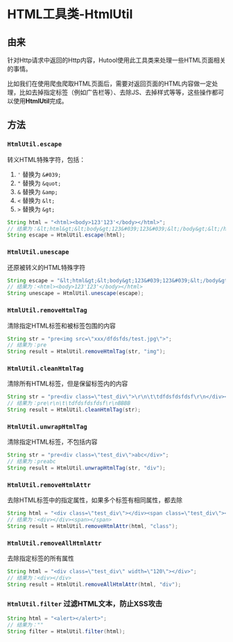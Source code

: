 HTML工具类-HtmlUtil
===

## 由来

针对Http请求中返回的Http内容，Hutool使用此工具类来处理一些HTML页面相关的事情。

比如我们在使用爬虫爬取HTML页面后，需要对返回页面的HTML内容做一定处理，比如去掉指定标签（例如广告栏等）、去除JS、去掉样式等等，这些操作都可以使用**HtmlUtil**完成。

## 方法

### `HtmlUtil.escape` 

转义HTML特殊字符，包括：

1. `'` 替换为 `&#039;`
2. `"` 替换为 `&quot;`
3. `&` 替换为 `&amp;`
4. `<` 替换为 `&lt;`
5. `>` 替换为 `&gt;`

```java
String html = "<html><body>123'123'</body></html>";
// 结果为：&lt;html&gt;&lt;body&gt;123&#039;123&#039;&lt;/body&gt;&lt;/html&gt;
String escape = HtmlUtil.escape(html);
```


###  `HtmlUtil.unescape` 

还原被转义的HTML特殊字符

```java
String escape = "&lt;html&gt;&lt;body&gt;123&#039;123&#039;&lt;/body&gt;&lt;/html&gt;";
// 结果为：<html><body>123'123'</body></html>
String unescape = HtmlUtil.unescape(escape);
```

###  `HtmlUtil.removeHtmlTag` 

清除指定HTML标签和被标签包围的内容

```java
String str = "pre<img src=\"xxx/dfdsfds/test.jpg\">";
// 结果为：pre
String result = HtmlUtil.removeHtmlTag(str, "img");
```

###  `HtmlUtil.cleanHtmlTag` 

清除所有HTML标签，但是保留标签内的内容

```java
String str = "pre<div class=\"test_div\">\r\n\t\tdfdsfdsfdsf\r\n</div><div class=\"test_div\">BBBB</div>";
// 结果为：pre\r\n\t\tdfdsfdsfdsf\r\nBBBB
String result = HtmlUtil.cleanHtmlTag(str);
```

###  `HtmlUtil.unwrapHtmlTag` 

清除指定HTML标签，不包括内容

```java
String str = "pre<div class=\"test_div\">abc</div>";
// 结果为：preabc
String result = HtmlUtil.unwrapHtmlTag(str, "div");
```

###  `HtmlUtil.removeHtmlAttr` 

去除HTML标签中的指定属性，如果多个标签有相同属性，都去除

```java
String html = "<div class=\"test_div\"></div><span class=\"test_div\"></span>";
// 结果为：<div></div><span></span>
String result = HtmlUtil.removeHtmlAttr(html, "class");
```

###  `HtmlUtil.removeAllHtmlAttr` 

去除指定标签的所有属性

```java
String html = "<div class=\"test_div\" width=\"120\"></div>";
// 结果为：<div></div>
String result = HtmlUtil.removeAllHtmlAttr(html, "div");
```

###  `HtmlUtil.filter` 过滤HTML文本，防止XSS攻击

```java
String html = "<alert></alert>";
// 结果为：""
String filter = HtmlUtil.filter(html);
```

